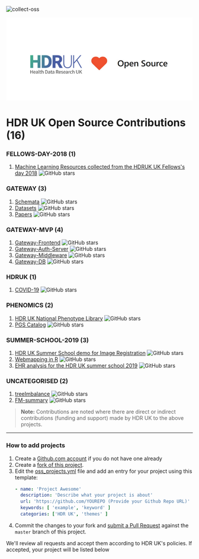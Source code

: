 ![collect-oss](https://github.com/HDRUK/oss/workflows/collect-oss/badge.svg)
<p align="center">
  <img src="images/HDRUK_LOVE_OPEN_SOURCE.png">
</p>

# HDR UK Open Source Contributions (16)

### FELLOWS-DAY-2018 (1)
1. [Machine Learning Resources collected from the HDRUK UK Fellows's day 2018](https://github.com/alastair-droop/HDRUK-fellows-day-2018) ![GitHub stars](https://img.shields.io/github/stars/alastair-droop/HDRUK-fellows-day-2018?style=flat)


### GATEWAY (3)
1. [Schemata](https://github.com/HDRUK/schemata) ![GitHub stars](https://img.shields.io/github/stars/HDRUK/schemata?style=flat)
2. [Datasets](https://github.com/HDRUK/datasets) ![GitHub stars](https://img.shields.io/github/stars/HDRUK/datasets?style=flat)
3. [Papers](https://github.com/HDRUK/papers) ![GitHub stars](https://img.shields.io/github/stars/HDRUK/papers?style=flat)


### GATEWAY-MVP (4)
1. [Gateway-Frontend](https://github.com/HDRUK/Gateway-Frontend) ![GitHub stars](https://img.shields.io/github/stars/HDRUK/Gateway-Frontend?style=flat)
2. [Gateway-Auth-Server](https://github.com/HDRUK/Gateway-Auth-Server) ![GitHub stars](https://img.shields.io/github/stars/HDRUK/Gateway-Auth-Server?style=flat)
3. [Gateway-Middleware](https://github.com/HDRUK/Gateway-Middleware) ![GitHub stars](https://img.shields.io/github/stars/HDRUK/Gateway-Middleware?style=flat)
4. [Gateway-DB](https://github.com/HDRUK/Gateway-DB) ![GitHub stars](https://img.shields.io/github/stars/HDRUK/Gateway-DB?style=flat)


### HDRUK (1)
1. [COVID-19](https://github.com/HDRUK/covid-19) ![GitHub stars](https://img.shields.io/github/stars/HDRUK/covid-19?style=flat)


### PHENOMICS (2)
1. [HDR UK National Phenotype Library](https://github.com/spiros/hdr-caliber-phenome-portal) ![GitHub stars](https://img.shields.io/github/stars/spiros/hdr-caliber-phenome-portal?style=flat)
2. [PGS Catalog](https://github.com/PGScatalog/PGS_Catalog) ![GitHub stars](https://img.shields.io/github/stars/PGScatalog/PGS_Catalog?style=flat)


### SUMMER-SCHOOL-2019 (3)
1. [HDR UK Summer School demo for Image Registration](https://github.com/bwpapiez/hdr_uk_demo) ![GitHub stars](https://img.shields.io/github/stars/bwpapiez/hdr_uk_demo?style=flat)
2. [Webmapping in R](https://github.com/alalexiou/HDR-UK_Webmapping_in_R) ![GitHub stars](https://img.shields.io/github/stars/alalexiou/HDR-UK_Webmapping_in_R?style=flat)
3. [EHR analysis for the HDR UK summer school 2019](https://github.com/athro/hdruk_summerschool_session1) ![GitHub stars](https://img.shields.io/github/stars/athro/hdruk_summerschool_session1?style=flat)


### UNCATEGORISED (2)
1. [treeImbalance](https://github.com/HDRUK/treeImbalance) ![GitHub stars](https://img.shields.io/github/stars/HDRUK/treeImbalance?style=flat)
2. [FM-summary](https://github.com/hailianghuang/FM-summary) ![GitHub stars](https://img.shields.io/github/stars/hailianghuang/FM-summary?style=flat)


> **Note:** Contributions are noted where there are direct or indirect contributions (funding and support) made by HDR UK to the above projects.

---
### How to add projects

1. Create a [Github.com account](https://github.com/join) if you do not have one already
2. Create a [fork of this project](https://github.com/HDRUK/oss).
3. Edit the [oss_projects.yml](data/oss_projects.yml) file and add an entry for your project using this template:
   ```yaml
   - name: 'Project Awesome'
     description: 'Describe what your project is about'
     url: 'https://github.com/YOUREPO (Provide your Github Repo URL)'
     keywords: [ 'example', 'keyword' ]
     categories: ['HDR UK', 'themes' ]
   ```
4. Commit the changes to your fork and [submit a Pull Request](https://github.com/HDRUK/oss/compare) against the `master` branch of this project.

We'll review all requests and accept them according to HDR UK's policies. If accepted, your project will be listed below